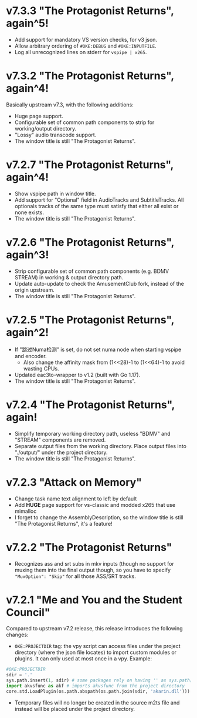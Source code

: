 # v7.3.3 "The Protagonist Returns", again^5!

- Add support for mandatory VS version checks, for v3 json.
- Allow arbitrary ordering of `#OKE:DEBUG` and `#OKE:INPUTFILE`.
- Log all unrecognized lines on stderr for `vspipe | x265`.

# v7.3.2 "The Protagonist Returns", again^4!
Basically upstream v7.3, with the following additions:
- Huge page support.
- Configurable set of common path components to strip for working/output directory.
- "Lossy" audio transcode support.
- The window title is still "The Protagonist Returns".

# v7.2.7 "The Protagonist Returns", again^4!

- Show vspipe path in window title.
- Add support for "Optional" field in AudioTracks and SubtitleTracks. All optionals tracks of the same type must satisfy that either all exist or none exists.
- The window title is still "The Protagonist Returns".

# v7.2.6 "The Protagonist Returns", again^3!

- Strip configurable set of common path components (e.g. BDMV STREAM) in working & output directory path.
- Update auto-update to check the AmusementClub fork, instead of the origin upstream.
- The window title is still "The Protagonist Returns".

# v7.2.5 "The Protagonist Returns", again^2!

- If "跳过Numa检测" is set, do not set numa node when starting vspipe and encoder.
  - Also change the affinity mask from (1<<28)-1 to (1<<64)-1 to avoid wasting CPUs.
- Updated eac3to-wrapper to v1.2 (built with Go 1.17).
- The window title is still "The Protagonist Returns".

# v7.2.4 "The Protagonist Returns", again!

- Simplify temporary working directory path, useless "BDMV" and "STREAM" components are removed.
- Separate output files from the working directory. Place output files into "./output/" under the project directory.
- The window title is still "The Protagonist Returns".

# v7.2.3 "Attack on Memory"

- Change task name text alignment to left by default
- Add **HUGE** page support for vs-classic and modded x265 that use mimalloc
- I forget to change the AssemblyDescription, so the window title is still "The Protagonist Returns", it's a feature!

# v7.2.2 "The Protagonist Returns"

- Recognizes ass and srt subs in mkv inputs (though no support for muxing them into the final output though, so you have to specify `"MuxOption": "Skip"` for all those ASS/SRT tracks.

# v7.2.1 "Me and You and the Student Council"

Compared to upstream v7.2 release, this release introduces the following changes:

- `OKE:PROJECTDIR` tag: the vpy script can access files under the project directory (where the json file locates) to import custom modules or plugins. It can only used at most once in a vpy.
Example:
```python
#OKE:PROJECTDIR
sdir = '.'
sys.path.insert(1, sdir) # some packages rely on having '' as sys.path[0]
import akvsfunc as akf # imports akvsfunc from the project directory
core.std.LoadPlugin(os.path.abspath(os.path.join(sdir, 'akarin.dll')))
```

- Temporary files will no longer be created in the source m2ts file and instead will be placed under the project directory.
  
